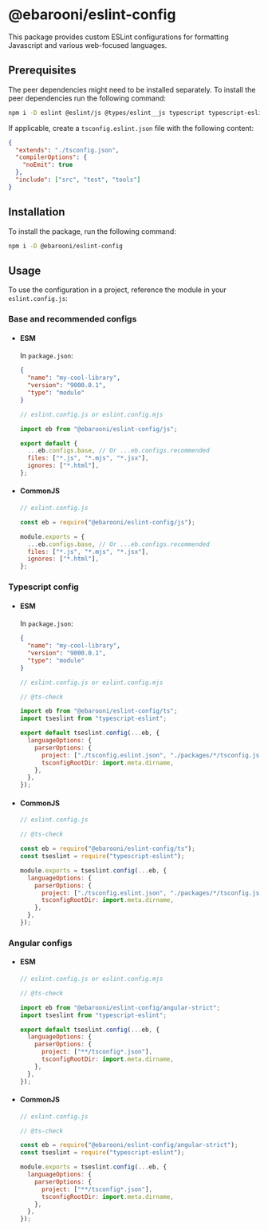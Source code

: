 # @ebarooni/eslint-config

This package provides custom ESLint configurations for formatting Javascript and various web-focused languages.

## Prerequisites

The peer dependencies might need to be installed separately. To install the peer dependencies run the following command:

```bash
npm i -D eslint @eslint/js @types/eslint__js typescript typescript-eslint angular-eslint prettier eslint-plugin-prettier eslint-config-prettier
```

If applicable, create a `tsconfig.eslint.json` file with the following content:

```json
{
  "extends": "./tsconfig.json",
  "compilerOptions": {
    "noEmit": true
  },
  "include": ["src", "test", "tools"]
}
```

## Installation

To install the package, run the following command:

```bash
npm i -D @ebarooni/eslint-config
```

## Usage

To use the configuration in a project, reference the module in your `eslint.config.js`:

### Base and recommended configs

- #### ESM

  In `package.json`:

  ```json
  {
    "name": "my-cool-library",
    "version": "9000.0.1",
    "type": "module"
  }
  ```

  ```js
  // eslint.config.js or eslint.config.mjs

  import eb from "@ebarooni/eslint-config/js";

  export default {
    ...eb.configs.base, // Or ...eb.configs.recommended
    files: ["*.js", "*.mjs", "*.jsx"],
    ignores: ["*.html"],
  };
  ```

- #### CommonJS

  ```js
  // eslint.config.js

  const eb = require("@ebarooni/eslint-config/js");

  module.exports = {
    ...eb.configs.base, // Or ...eb.configs.recommended
    files: ["*.js", "*.mjs", "*.jsx"],
    ignores: ["*.html"],
  };
  ```

### Typescript config

- #### ESM

  In `package.json`:

  ```json
  {
    "name": "my-cool-library",
    "version": "9000.0.1",
    "type": "module"
  }
  ```

  ```js
  // eslint.config.js or eslint.config.mjs

  // @ts-check

  import eb from "@ebarooni/eslint-config/ts";
  import tseslint from "typescript-eslint";

  export default tseslint.config(...eb, {
    languageOptions: {
      parserOptions: {
        project: ["./tsconfig.eslint.json", "./packages/*/tsconfig.json"],
        tsconfigRootDir: import.meta.dirname,
      },
    },
  });
  ```

- #### CommonJS

  ```js
  // eslint.config.js

  // @ts-check

  const eb = require("@ebarooni/eslint-config/ts");
  const tseslint = require("typescript-eslint");

  module.exports = tseslint.config(...eb, {
    languageOptions: {
      parserOptions: {
        project: ["./tsconfig.eslint.json", "./packages/*/tsconfig.json"],
        tsconfigRootDir: import.meta.dirname,
      },
    },
  });
  ```

### Angular configs

- #### ESM

  ```js
  // eslint.config.js or eslint.config.mjs

  // @ts-check

  import eb from "@ebarooni/eslint-config/angular-strict";
  import tseslint from "typescript-eslint";

  export default tseslint.config(...eb, {
    languageOptions: {
      parserOptions: {
        project: ["**/tsconfig*.json"],
        tsconfigRootDir: import.meta.dirname,
      },
    },
  });
  ```

- #### CommonJS

  ```js
  // eslint.config.js

  // @ts-check

  const eb = require("@ebarooni/eslint-config/angular-strict");
  const tseslint = require("typescript-eslint");

  module.exports = tseslint.config(...eb, {
    languageOptions: {
      parserOptions: {
        project: ["**/tsconfig*.json"],
        tsconfigRootDir: import.meta.dirname,
      },
    },
  });
  ```
